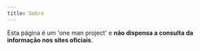 ```yaml
---
title: Sobre
---
```


Esta página é um 'one man project' e <strong>não dispensa a consulta da informação nos sites oficiais</strong>.
